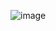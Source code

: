 ![image](https://github.com/saiteja-gatadi1996/interview_prep/assets/42731246/63355333-dfb0-4b94-a3ba-f9ea1ade6bdf)
